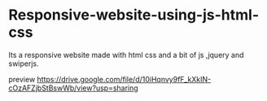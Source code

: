 # Responsive-website-using-js-html-css
Its a responsive website made with html css and a bit of js ,jquery and swiperjs.

preview
https://drive.google.com/file/d/10iHqnvy9fF_kXkIN-cOzAFZjbStBswWb/view?usp=sharing
